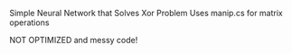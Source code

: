 Simple Neural Network that Solves Xor Problem
Uses manip.cs for matrix operations

NOT OPTIMIZED and messy code!
